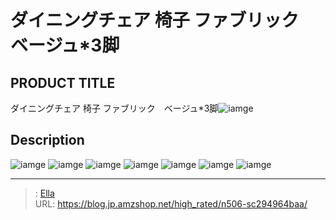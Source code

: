 # ダイニングチェア 椅子 ファブリック　ベージュ*3脚


## PRODUCT TITLE 

ダイニングチェア 椅子 ファブリック　ベージュ*3脚![iamge](https://b2bfiles1.gigab2b.cn/image/wkseller/7404/20230201_c9ab7692e402722096fc45394c415ca1.jpg)

## Description











![iamge](https://b2bfiles1.gigab2b.cn/image/wkseller/7404/20230201_013cb7e2018687c33df3a550322b56e5.jpg)
![iamge](https://b2bfiles1.gigab2b.cn/image/wkseller/7404/20230228_b15ca5328503cc6eca6d12547df240ab.jpg)
![iamge](https://b2bfiles1.gigab2b.cn/image/wkseller/7404/20221227_c4dc496f9e2d6295d01225648d1de7b9.jpg)
![iamge](https://b2bfiles1.gigab2b.cn/image/wkseller/7404/20230201_496fc76bb65f544ee55f371e008d0abc.jpg)
![iamge](https://b2bfiles1.gigab2b.cn/image/wkseller/7404/20230201_963c775db0e659fe8df79b0a00e8f9b7.jpg)
![iamge](https://b2bfiles1.gigab2b.cn/image/wkseller/7404/20220817_76b7edcc5b33a97af8f0dc142fbe02c8.jpg)
![iamge](nan)


---

> : [Ella](https://blog.jp.amzshop.net/)  
> URL: https://blog.jp.amzshop.net/high_rated/n506-sc294964baa/  

